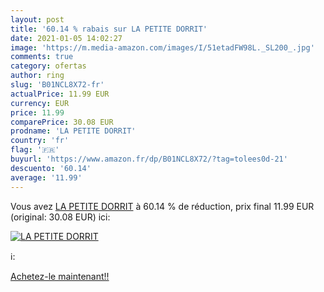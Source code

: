 ```yaml
---
layout: post
title: '60.14 % rabais sur LA PETITE DORRIT'
date: 2021-01-05 14:02:27
image: 'https://m.media-amazon.com/images/I/51etadFW98L._SL200_.jpg'
comments: true
category: ofertas
author: ring
slug: 'B01NCL8X72-fr'
actualPrice: 11.99 EUR
currency: EUR
price: 11.99
comparePrice: 30.08 EUR
prodname: 'LA PETITE DORRIT'
country: 'fr'
flag: '🇫🇷'
buyurl: 'https://www.amazon.fr/dp/B01NCL8X72/?tag=tolees0d-21'
descuento: '60.14'
average: '11.99'
---
```


Vous avez [LA PETITE DORRIT](https://www.amazon.fr/dp/B01NCL8X72/?tag=tolees0d-21)  à  60.14 % de réduction, prix final  11.99 EUR (original: 30.08 EUR) ici:

[![LA PETITE DORRIT](https://m.media-amazon.com/images/I/51etadFW98L._SL200_.jpg)](https://www.amazon.fr/dp/B01NCL8X72/?tag=tolees0d-21)

ℹ️:


[Achetez-le maintenant!!](https://www.amazon.fr/dp/B01NCL8X72/?tag=tolees0d-21)
